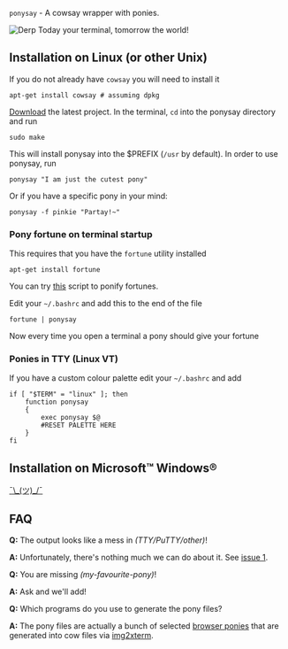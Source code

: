 `ponysay` - A cowsay wrapper with ponies.

![Derp](http://i.imgur.com/xOJbE.png)
Today your terminal, tomorrow the world!

Installation on Linux (or other Unix)
-------------------------------------

If you do not already have `cowsay` you will need to install it

    apt-get install cowsay # assuming dpkg

[Download](https://github.com/erkin/ponysay/downloads) the latest project. In the terminal, `cd` into the ponysay directory and run
  
    sudo make

This will install ponysay into the $PREFIX (`/usr` by default). In order to use ponysay, run

    ponysay "I am just the cutest pony"
    
Or if you have a specific pony in your mind:

    ponysay -f pinkie "Partay!~"

### Pony fortune on terminal startup 

This requires that you have the `fortune` utility installed

    apt-get install fortune
    
You can try [this](http://www.reddit.com/r/mylittlelinux/comments/srixi/using_ponysay_with_a_ponified_fortune_warning/) script to ponify fortunes.
  
Edit your `~/.bashrc` and add this to the end of the file

    fortune | ponysay

Now every time you open a terminal a pony should give your fortune

### Ponies in TTY (Linux VT)

If you have a custom colour palette edit your `~/.bashrc` and add

    if [ "$TERM" = "linux" ]; then
        function ponysay
        {
            exec ponysay $@
            #RESET PALETTE HERE
        }
    fi

Installation on Microsoft™ Windows®
-----------------------------------
[¯\\\_(ツ)\_/¯](http://i.imgur.com/2nP5N.png)

FAQ
---

__Q:__ The output looks like a mess in _(TTY/PuTTY/other)_!

__A:__ Unfortunately, there's nothing much we can do about it. See [issue 1](https://github.com/erkin/ponysay/issues/1).

__Q:__ You are missing _(my-favourite-pony)_!

__A:__ Ask and we'll add!

__Q:__ Which programs do you use to generate the pony files?

__A:__ The pony files are actually a bunch of selected [browser ponies](http://web.student.tuwien.ac.at/~e0427417/browser-ponies/ponies.html) that are generated into cow files via [img2xterm](https://github.com/rossy2401/img2xterm).
